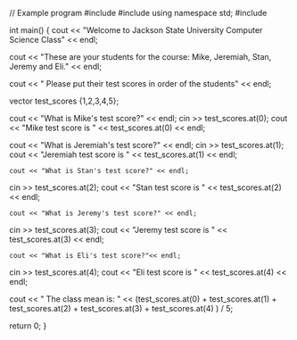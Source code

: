 // Example program
#include <iostream>
#include <string>
using namespace std;
#include <vector>

int main()
{
  cout << "Welcome to Jackson State University Computer Science Class" << endl;
  
  cout << "These are your students for the course: Mike, Jeremiah, Stan, Jeremy and Eli." << endl;
  
  cout << " Please put their test scores in order of the students" << endl;
  
  vector <int> test_scores {1,2,3,4,5};
  
  cout << "What is Mike's test score?" << endl;
  cin >> test_scores.at(0);
  cout << "Mike test score is " << test_scores.at(0) << endl;
  
   cout << "What is Jeremiah's test score?" << endl;
  cin >> test_scores.at(1);
  cout << "Jeremiah test score is " << test_scores.at(1) << endl;
  
    cout << "What is Stan's test score?" << endl;
  cin >> test_scores.at(2);
  cout << "Stan test score is " << test_scores.at(2) << endl;
  
    cout << "What is Jeremy's test score?" << endl;
  cin >> test_scores.at(3);
  cout << "Jeremy test score is " << test_scores.at(3) << endl;
  
    cout << "What is Eli's test score?"<< endl;
  cin >> test_scores.at(4);
  cout << "Eli test score is " << test_scores.at(4) << endl;
  
  cout << " The class mean is: " << (test_scores.at(0) + test_scores.at(1) + test_scores.at(2) + test_scores.at(3) + test_scores.at(4) ) / 5; 
  
  return 0;
}
